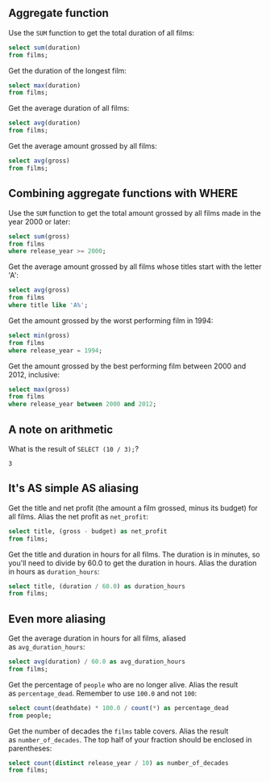 ## Aggregate function

Use the `SUM` function to get the total duration of all films:
```sql
select sum(duration)
from films;
```

Get the duration of the longest film:
```sql
select max(duration)
from films;
```

Get the average duration of all films:
```sql
select avg(duration)
from films;
```

Get the average amount grossed by all films:
```sql
select avg(gross)
from films;
```
## Combining aggregate functions with WHERE

Use the `SUM` function to get the total amount grossed by all films made in the year 2000 or later:
```sql
select sum(gross)
from films
where release_year >= 2000;
```

Get the average amount grossed by all films whose titles start with the letter 'A':
```sql
select avg(gross)
from films
where title like 'A%';
```

Get the amount grossed by the worst performing film in 1994:
```sql
select min(gross)
from films
where release_year = 1994;
```

Get the amount grossed by the best performing film between 2000 and 2012, inclusive:
```sql
select max(gross)
from films
where release_year between 2000 and 2012;
```
## A note on arithmetic

What is the result of `SELECT (10 / 3);`?
```
3
```
## It's AS simple AS aliasing

Get the title and net profit (the amount a film grossed, minus its budget) for all films. Alias the net profit as `net_profit`:
```sql
select title, (gross - budget) as net_profit
from films;
```

Get the title and duration in hours for all films. The duration is in minutes, so you'll need to divide by 60.0 to get the duration in hours. Alias the duration in hours as `duration_hours`:
```sql
select title, (duration / 60.0) as duration_hours
from films;
```
## Even more aliasing

Get the average duration in hours for all films, aliased as `avg_duration_hours`:
```sql
select avg(duration) / 60.0 as avg_duration_hours
from films;
```

Get the percentage of `people` who are no longer alive. Alias the result as `percentage_dead`. Remember to use `100.0` and not `100`:
```sql
select count(deathdate) * 100.0 / count(*) as percentage_dead
from people;
```

Get the number of decades the `films` table covers. Alias the result as `number_of_decades`. The top half of your fraction should be enclosed in parentheses:
```sql
select count(distinct release_year / 10) as number_of_decades
from films;
```
